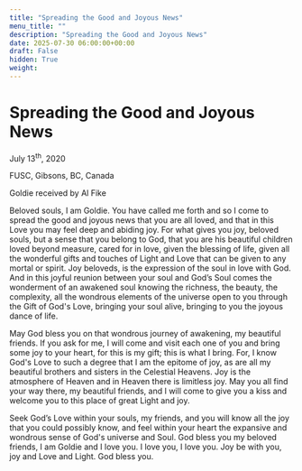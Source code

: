 ```yaml
---
title: "Spreading the Good and Joyous News"
menu_title: ""
description: "Spreading the Good and Joyous News"
date: 2025-07-30 06:00:00+00:00
draft: False
hidden: True
weight:
---
```

# Spreading the Good and Joyous News

July 13<sup>th</sup>, 2020

FUSC, Gibsons, BC, Canada

Goldie received by Al Fike

Beloved souls, I am Goldie. You have called me forth and so I come to spread the good and joyous news that you are all loved, and that in this Love you may feel deep and abiding joy. For what gives you joy, beloved souls, but a sense that you belong to God, that you are his beautiful children loved beyond measure, cared for in love, given the blessing of life, given all the wonderful gifts and touches of Light and Love that can be given to any mortal or spirit. Joy beloveds, is the expression of the soul in love with God. And in this joyful reunion between your soul and God’s Soul comes the wonderment of an awakened soul knowing the richness, the beauty, the complexity, all the wondrous elements of the universe open to you through the Gift of God's Love, bringing your soul alive, bringing to you the joyous dance of life.

May God bless you on that wondrous journey of awakening, my beautiful friends. If you ask for me, I will come and visit each one of you and bring some joy to your heart, for this is my gift; this is what I bring. For, I know God's Love to such a degree that I am the epitome of joy, as are all my beautiful brothers and sisters in the Celestial Heavens. Joy is the atmosphere of Heaven and in Heaven there is limitless joy. May you all find your way there, my beautiful friends, and I will come to give you a kiss and welcome you to this place of great Light and joy.

Seek God’s Love within your souls, my friends, and you will know all the joy that you could possibly know, and feel within your heart the expansive and wondrous sense of God's universe and Soul. God bless you my beloved friends, I am Goldie and I love you. I love you, I love you. Joy be with you, joy and Love and Light. God bless you.

